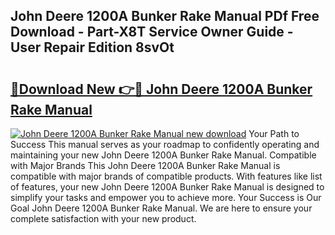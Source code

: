 ## John Deere 1200A Bunker Rake Manual PDf Free Download - Part-X8T Service Owner Guide - User Repair Edition 8svOt

# <h2><a href="http://bc92380.oget.top/?id=John+Deere+1200A+Bunker+Rake+Manual">🔗Download New 👉🔴 John Deere 1200A Bunker Rake Manual</a></h2>

[![John Deere 1200A Bunker Rake Manual new download](https://i.imgur.com/5g1atiW.png)](http://bc92380.oget.top/?id=John+Deere+1200A+Bunker+Rake+Manual)
Your Path to Success This manual serves as your roadmap to confidently operating and maintaining your new John Deere 1200A Bunker Rake Manual. Compatible with Major Brands This John Deere 1200A Bunker Rake Manual is compatible with major brands of compatible products. With features like list of features, your new John Deere 1200A Bunker Rake Manual is designed to simplify your tasks and empower you to achieve more. Your Success is Our Goal John Deere 1200A Bunker Rake Manual. We are here to ensure your complete satisfaction with your new product.
